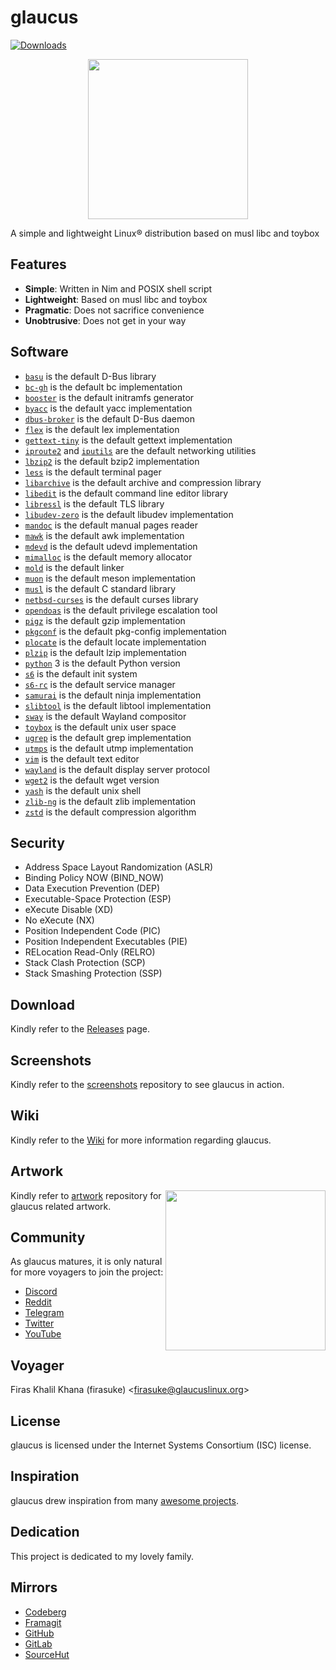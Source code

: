# glaucus
[![Downloads](
https://img.shields.io/github/downloads/glaucuslinux/glaucus/total.svg)](
https://github.com/glaucuslinux/glaucus/releases)

<p align=center><img
src='https://github.com/glaucuslinux/artwork/raw/main/Andy Cuccaro/Logo/glaucus-logo-white-bg.png'
height=256 width=256></p>

A simple and lightweight Linux® distribution based on musl libc and toybox

## Features
* **Simple**: Written in Nim and POSIX shell script
* **Lightweight**: Based on musl libc and toybox
* **Pragmatic**: Does not sacrifice convenience
* **Unobtrusive**: Does not get in your way

## Software
* [`basu`](https://sr.ht/~emersion/basu/) is the default D-Bus library
* [`bc-gh`](https://git.gavinhoward.com/gavin/bc) is the default bc implementation
* [`booster`](https://github.com/anatol/booster) is the default initramfs generator
* [`byacc`](https://invisible-island.net/byacc/byacc.html) is the default yacc implementation
* [`dbus-broker`](https://github.com/bus1/dbus-broker) is the default D-Bus daemon
* [`flex`](https://github.com/westes/flex) is the default lex implementation
* [`gettext-tiny`](https://github.com/sabotage-linux/gettext-tiny) is the default gettext implementation
* [`iproute2`](https://wiki.linuxfoundation.org/networking/iproute2) and [`iputils`](https://github.com/iputils/iputils) are the default networking utilities
* [`lbzip2`](https://github.com/kjn/lbzip2) is the default bzip2 implementation
* [`less`](https://www.greenwoodsoftware.com/less/) is the default terminal pager
* [`libarchive`](https://www.libarchive.org/) is the default archive and compression library
* [`libedit`](https://www.thrysoee.dk/editline/) is the default command line editor library
* [`libressl`](https://www.libressl.org/) is the default TLS library
* [`libudev-zero`](https://github.com/illiliti/libudev-zero) is the default libudev implementation
* [`mandoc`](https://mandoc.bsd.lv/) is the default manual pages reader
* [`mawk`](https://invisible-island.net/mawk/) is the default awk implementation
* [`mdevd`](https://skarnet.org/software/mdevd/) is the default udevd implementation
* [`mimalloc`](https://github.com/microsoft/mimalloc) is the default memory allocator
* [`mold`](https://github.com/rui314/mold) is the default linker
* [`muon`](https://sr.ht/~lattis/muon/) is the default meson implementation
* [`musl`](https://musl.libc.org/) is the default C standard library
* [`netbsd-curses`](https://github.com/sabotage-linux/netbsd-curses) is the default curses library
* [`opendoas`](https://github.com/Duncaen/OpenDoas) is the default privilege escalation tool
* [`pigz`](https://zlib.net/pigz/) is the default gzip implementation
* [`pkgconf`](https://github.com/pkgconf/pkgconf) is the default pkg-config implementation
* [`plocate`](https://plocate.sesse.net/) is the default locate implementation
* [`plzip`](https://www.nongnu.org/lzip/plzip.html) is the default lzip implementation
* [`python`](https://www.python.org/) 3 is the default Python version
* [`s6`](https://skarnet.org/software/s6/) is the default init system
* [`s6-rc`](https://skarnet.org/software/s6-rc/) is the default service manager
* [`samurai`](https://github.com/michaelforney/samurai) is the default ninja implementation
* [`slibtool`](https://git.foss21.org/slibtool) is the default libtool implementation
* [`sway`](https://swaywm.org/) is the default Wayland compositor
* [`toybox`](https://landley.net/toybox/) is the default unix user space
* [`ugrep`](https://github.com/Genivia/ugrep) is the default grep implementation
* [`utmps`](https://skarnet.org/software/utmps/) is the default utmp implementation
* [`vim`](https://www.vim.org/) is the default text editor
* [`wayland`](https://wayland.freedesktop.org/) is the default display server protocol
* [`wget2`](https://gitlab.com/gnuwget/wget2) is the default wget version
* [`yash`](https://yash.osdn.jp/index.html.en) is the default unix shell
* [`zlib-ng`](https://github.com/zlib-ng/zlib-ng) is the default zlib implementation
* [`zstd`](https://facebook.github.io/zstd/) is the default compression algorithm

## Security
* Address Space Layout Randomization (ASLR)
* Binding Policy NOW (BIND_NOW)
* Data Execution Prevention (DEP)
* Executable-Space Protection (ESP)
* eXecute Disable (XD)
* No eXecute (NX)
* Position Independent Code (PIC)
* Position Independent Executables (PIE)
* RELocation Read-Only (RELRO)
* Stack Clash Protection (SCP)
* Stack Smashing Protection (SSP)

## Download
Kindly refer to the [Releases](https://github.com/glaucuslinux/glaucus/releases)
page.

## Screenshots
Kindly refer to the [screenshots](https://github.com/glaucuslinux/screenshots)
repository to see glaucus in action.

## Wiki
Kindly refer to the [Wiki](https://wiki.glaucuslinux.org/) for more information
regarding glaucus.

## Artwork
<img
src='https://github.com/glaucuslinux/artwork/raw/main/Andy Cuccaro/Sketches/Tux-Puffy-Glaucus.jpg'
align=right height=256 width=256>

Kindly refer to [artwork](https://github.com/glaucuslinux/artwork) repository
for glaucus related artwork.

## Community
As glaucus matures, it is only natural for more voyagers to join the project:

* [Discord](https://discord.gg/nDKNmNc)
* [Reddit](https://www.reddit.com/r/glaucus)
* [Telegram](https://t.me/glaucuslinux)
* [Twitter](https://twitter.com/glaucuslinux)
* [YouTube](https://www.youtube.com/@glaucuslinux)

## Voyager
Firas Khalil Khana (firasuke) <[firasuke@glaucuslinux.org](
mailto:firasuke@glaucuslinux.org)>

## License
glaucus is licensed under the Internet Systems Consortium (ISC) license.

## Inspiration
glaucus drew inspiration from many [awesome projects](
https://github.com/firasuke/awesome).

## Dedication
This project is dedicated to my lovely family.

## Mirrors
* [Codeberg](https://codeberg.org/glaucuslinux/glaucus)
* [Framagit](https://framagit.org/glaucuslinux/glaucus)
* [GitHub](https://github.com/glaucuslinux/glaucus)
* [GitLab](https://gitlab.com/glaucuslinux/glaucus)
* [SourceHut](https://git.sr.ht/~glaucuslinux/glaucus)
